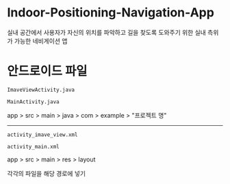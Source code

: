 # Indoor-Positioning-Navigation-App
실내 공간에서 사용자가 자신의 위치를 파악하고 길을 찾도록 도와주기 위한 실내 측위가 가능한 네비게이션 앱



# 안드로이드 파일

`ImaveViewActivity.java`

`MainActivity.java`

app > src > main > java > com > example > "프로젝트 명"

---


`activity_imave_view.xml`

`activity_main.xml`

app > src > main > res > layout 

각각의 파일을 해당 경로에 넣기